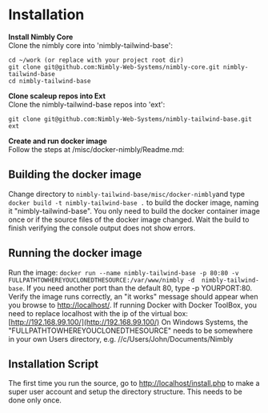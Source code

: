 Installation 
============

**Install Nimbly Core**<br />
Clone the nimbly core into 'nimbly-tailwind-base':<br />

```
cd ~/work (or replace with your project root dir)
git clone git@github.com:Nimbly-Web-Systems/nimbly-core.git nimbly-tailwind-base
cd nimbly-tailwind-base
```

**Clone scaleup repos into Ext**<br />
Clone the nimbly-tailwind-base repos into 'ext':<br />

```
git clone git@github.com:Nimbly-Web-Systems/nimbly-tailwind-base.git ext
```

**Create and run docker image**<br />
Follow the steps at /misc/docker-nimbly/Readme.md:

Building the docker image
-------------------------
Change directory to `nimbly-tailwind-base/misc/docker-nimbly`and type `docker build -t nimbly-tailwind-base .` to build the docker image, naming it "nimbly-tailwind-base". 
You only need to build the docker container image once or if the source files of the docker image changed. 
Wait the build to finish verifying the console output does not show errors.
 
Running the docker image
------------------------
Run the image: `docker run --name nimbly-tailwind-base -p 80:80 -v FULLPATHTOWHEREYOUCLONEDTHESOURCE:/var/www/nimbly -d  nimbly-tailwind-base`. 
If you need another port than the default 80, type -p YOURPORT:80. Verify the image runs correctly, an "it works" message should appear when you browse to [http://localhost/](http://localhost/). 
If running Docker with Docker ToolBox, you need to replace localhost with the ip of the virtual box: [http://192.168.99.100/](http://192.168.99.100/)
On Windows Systems, the "FULLPATHTOWHEREYOUCLONEDTHESOURCE" needs to be somewhere in your own Users directory, e.g. //c/Users/John/Documents/Nimbly

Installation Script
-------------------
The first time you run the source, go to [http://localhost/install.php](http://localhost/install.php) to make a super user account and setup the directory structure. This needs to be done only once. 


